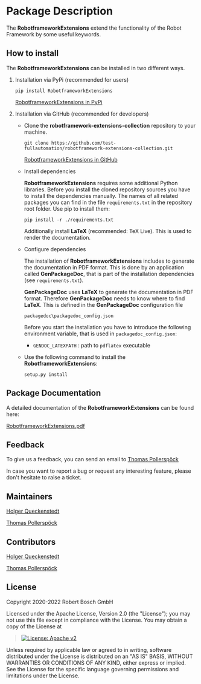 # Package Description

The **RobotframeworkExtensions** extend the functionality of the Robot
Framework by some useful keywords.

## How to install

The **RobotframeworkExtensions** can be installed in two different ways.

1.  Installation via PyPi (recommended for users)

    ``` 
    pip install RobotframeworkExtensions
    ```

    [RobotframeworkExtensions in
    PyPi](https://pypi.org/project/RobotframeworkExtensions/)

2.  Installation via GitHub (recommended for developers)

    -   Clone the **robotframework-extensions-collection** repository to
        your machine.

        ``` 
        git clone https://github.com/test-fullautomation/robotframework-extensions-collection.git
        ```

        [RobotframeworkExtensions in
        GitHub](https://github.com/test-fullautomation/robotframework-extensions-collection)

    -   Install dependencies

        **RobotframeworkExtensions** requires some additional Python
        libraries. Before you install the cloned repository sources you
        have to install the dependencies manually. The names of all
        related packages you can find in the file `requirements.txt` in
        the repository root folder. Use pip to install them:

        ``` 
        pip install -r ./requirements.txt
        ```

        Additionally install **LaTeX** (recommended: TeX Live). This is
        used to render the documentation.

    -   Configure dependencies

        The installation of **RobotframeworkExtensions** includes to
        generate the documentation in PDF format. This is done by an
        application called **GenPackageDoc**, that is part of the
        installation dependencies (see `requirements.txt`).

        **GenPackageDoc** uses **LaTeX** to generate the documentation
        in PDF format. Therefore **GenPackageDoc** needs to know where
        to find **LaTeX**. This is defined in the **GenPackageDoc**
        configuration file

        ``` 
        packagedoc\packagedoc_config.json
        ```

        Before you start the installation you have to introduce the
        following environment variable, that is used in
        `packagedoc_config.json`:

        -   `GENDOC_LATEXPATH` : path to `pdflatex` executable

    -   Use the following command to install the
        **RobotframeworkExtensions**:

        ``` 
        setup.py install
        ```

## Package Documentation

A detailed documentation of the **RobotframeworkExtensions** can be
found here:

[RobotframeworkExtensions.pdf](https://github.com/test-fullautomation/robotframework-extensions-collection/blob/develop/RobotframeworkExtensions/RobotframeworkExtensions.pdf)

## Feedback

To give us a feedback, you can send an email to [Thomas
Pollerspöck](mailto:Thomas.Pollerspoeck@de.bosch.com)

In case you want to report a bug or request any interesting feature,
please don\'t hesitate to raise a ticket.

## Maintainers

[Holger Queckenstedt](mailto:Holger.Queckenstedt@de.bosch.com)

[Thomas Pollerspöck](mailto:Thomas.Pollerspoeck@de.bosch.com)

## Contributors

[Holger Queckenstedt](mailto:Holger.Queckenstedt@de.bosch.com)

[Thomas Pollerspöck](mailto:Thomas.Pollerspoeck@de.bosch.com)

## License

Copyright 2020-2022 Robert Bosch GmbH

Licensed under the Apache License, Version 2.0 (the \"License\"); you
may not use this file except in compliance with the License. You may
obtain a copy of the License at

> [![License: Apache
> v2](https://img.shields.io/pypi/l/robotframework.svg)](http://www.apache.org/licenses/LICENSE-2.0.html)

Unless required by applicable law or agreed to in writing, software
distributed under the License is distributed on an \"AS IS\" BASIS,
WITHOUT WARRANTIES OR CONDITIONS OF ANY KIND, either express or implied.
See the License for the specific language governing permissions and
limitations under the License.

